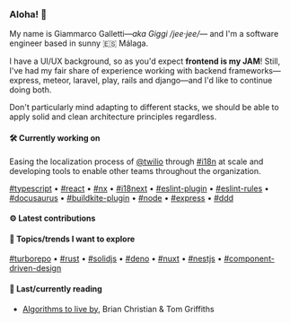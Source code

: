 ### Aloha! :wave:

My name is Giammarco Galletti—_aka Giggi /jee·jee/_— and I'm a software engineer based in sunny :es: Málaga.

I have a UI/UX background, so as you'd expect **frontend is my JAM**! Still, I've had my fair share of experience working with backend frameworks—express, meteor, laravel, play, rails and django—and I'd like to continue doing both.

Don't particularly mind adapting to different stacks, we should be able to apply solid and clean architecture principles regardless.

#### :hammer_and_wrench: Currently working on

Easing the localization process of [@twilio](https://github.com/twilio) through [#i18n](https://github.com/topics/i18n) at scale and developing tools to enable other teams throughout the organization.

[#typescript](https://github.com/topics/typescript) • [#react](https://github.com/topics/react) • [#nx](https://github.com/topics/nx) • [#i18next](https://github.com/topics/i18next) • [#eslint-plugin](https://github.com/topics/eslint-plugin) • [#eslint-rules](https://github.com/topics/eslint-rules) • [#docusaurus](https://github.com/topics/docusaurus) • [#buildkite-plugin](https://github.com/topics/buildkite-plugin) • [#node](https://github.com/topics/node) • [#express](https://github.com/topics/express) • [#ddd](https://github.com/topics/ddd)

#### :gear: Latest contributions

<!-- The placeholder below will be replaced by actual content. -->
<CONTRIBUTIONS />

#### :speech_balloon: Topics/trends I want to explore

[#turborepo](https://github.com/topics/turborepo) • [#rust](https://github.com/topics/rust) • [#solidjs](https://github.com/topics/solidjs) • [#deno](https://github.com/topics/deno) • [#nuxt](https://github.com/topics/nuxt) • [#nestjs](https://github.com/topics/nestjs) • [#component-driven-design](https://github.com/topics/component-driven-design)

#### :book: Last/currently reading

- [Algorithms to live by](https://www.amazon.es/Algorithms-Live-Computer-Science-Decisions-ebook/dp/B015DLA0LE), Brian Christian & Tom Griffiths
<!--
<details>
  <summary><h4>Some stats about my GitHub</h4></summary>
  <picture>
    <source
      srcset="https://github-readme-stats.vercel.app/api?username=ggalletty&count_private=true&show_icons=true&hide_title=true&theme=dracula"
      media="(prefers-color-scheme: dark)"
    />
    <source
      srcset="https://github-readme-stats.vercel.app/api?username=ggalletty&count_private=true&show_icons=true&hide_title=true&theme=transparent"
      media="(prefers-color-scheme: light), (prefers-color-scheme: no-preference)"
    />
    <img src="https://github-readme-stats.vercel.app/api?username=ggalletty" title="My GitHub stats" alt="Some statistics about my GitHub user, including: aggregation of stars in repos, number of commits per year, number of pull requests" loading="lazy" no-referrer="no-referrer" />
  </picture>
  <picture>
    <source
      srcset="https://github-readme-stats.vercel.app/api/top-langs/?username=ggalletty&layout=compact&theme=dracula"
      media="(prefers-color-scheme: dark)"
    />
    <source
      srcset="https://github-readme-stats.vercel.app/api/top-langs/?username=ggalletty&layout=compact&theme=transparent"
      media="(prefers-color-scheme: light), (prefers-color-scheme: no-preference)"
    />
    <img src="https://github-readme-stats.vercel.app/api/top-langs/?username=ggalletty" title="My most used languages" alt="Some statistics about the most used languages among my repositories" loading="lazy" no-referrer="no-referrer" />
  </picture>
</details>
-->

